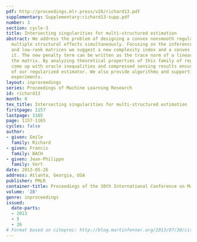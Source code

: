 ```yaml
---
pdf: http://proceedings.mlr.press/v28/richard13.pdf
supplementary: Supplementary:richard13-supp.pdf
number: 3
section: cycle-3
title: Intersecting singularities for multi-structured estimation
abstract: We address the problem of designing a convex nonsmooth regularizer encouraging
  multiple structural effects simultaneously. Focusing on the inference of sparse
  and low-rank matrices we suggest a new complexity index and a convex penalty approximating
  it. The new penalty term can be written as the trace norm of a linear function of
  the matrix. By analyzing theoretical properties of this family of regularizers  we
  come up with oracle inequalities and compressed sensing results ensuring the quality
  of our regularized estimator. We also provide algorithms and supporting numerical
  experiments.
layout: inproceedings
series: Proceedings of Machine Learning Research
id: richard13
month: 0
tex_title: Intersecting singularities for multi-structured estimation
firstpage: 1157
lastpage: 1165
page: 1157-1165
cycles: false
author:
- given: Emile
  family: Richard
- given: Francis
  family: BACH
- given: Jean-Philippe
  family: Vert
date: 2013-05-26
address: Atlanta, Georgia, USA
publisher: PMLR
container-title: Proceedings of the 30th International Conference on Machine Learning
volume: '28'
genre: inproceedings
issued:
  date-parts:
  - 2013
  - 5
  - 26
# Format based on citeproc: http://blog.martinfenner.org/2013/07/30/citeproc-yaml-for-bibliographies/
---
```

